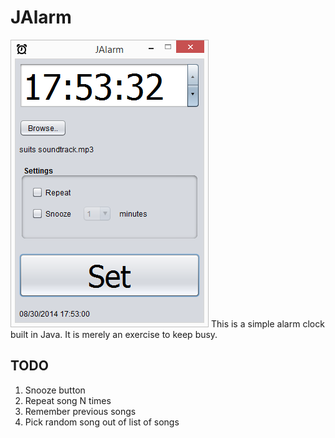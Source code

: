 JAlarm
======
![Alt text](screenshot.jpg "Interface under Windows")
This is a simple alarm clock built in Java. It is merely an exercise to keep busy.

TODO
----
1. Snooze button
2. Repeat song N times
3. Remember previous songs
4. Pick random song out of list of songs

